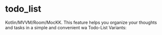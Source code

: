 # todo_list
Kotlin/MVVM/Room/MocKK. This feature helps you organize your thoughts and tasks in a simple and convenient wa
Todo-List Variants:



